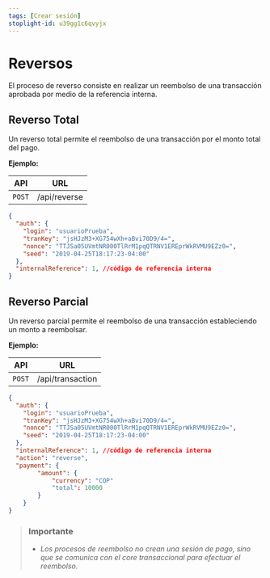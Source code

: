 ```yaml
---
tags: [Crear sesión]
stoplight-id: u39gg1c6qvyjx
---
```


# Reversos

El proceso de reverso consiste en realizar un reembolso de una transacción aprobada por medio de la referencia interna.

## **Reverso Total**
Un reverso total permite el reembolso de una transacción por el monto total del pago.

**Ejemplo:**

API | URL
---------|----------
 `POST` | /api/reverse |

```json
{
  "auth": {
    "login": "usuarioPrueba",
    "tranKey": "jsHJzM3+XG754wXh+aBvi70D9/4=",
    "nonce": "TTJSa05UVmtNR000TlRrM1pqQTRNV1EREprWkRVMU9EZz0=",
    "seed": "2019-04-25T18:17:23-04:00"
  },
  "internalReference": 1, //código de referencia interna
}
```

## **Reverso Parcial**

Un reverso parcial permite el reembolso de una transacción estableciendo un monto a reembolsar.

**Ejemplo:**

API | URL
---------|----------
 `POST` | /api/transaction |

```json
{
  "auth": {
    "login": "usuarioPrueba",
    "tranKey": "jsHJzM3+XG754wXh+aBvi70D9/4=",
    "nonce": "TTJSa05UVmtNR000TlRrM1pqQTRNV1EREprWkRVMU9EZz0=",
    "seed": "2019-04-25T18:17:23-04:00"
  },
  "internalReference": 1, //código de referencia interna
  "action": "reverse",
  "payment": {
        "amount": {
            "currency": "COP"
            "total": 10000
        }
    }
}
```

<!-- theme: warning -->
> ### Importante
>
>- *Los procesos de reembolso no crean una sesión de pago, sino que se comunica con el core transaccional para efectuar el reembolso.*


